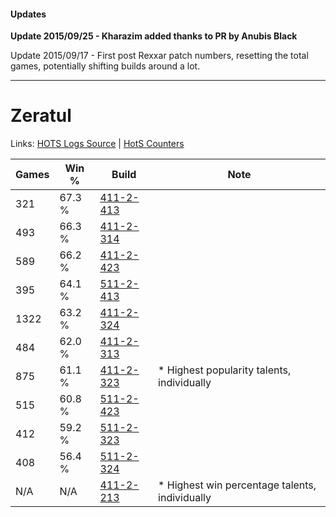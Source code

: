 #### Updates
**Update 2015/09/25 - Kharazim added thanks to PR by Anubis Black**

Update 2015/09/17 - First post Rexxar patch numbers, resetting the total games, potentially shifting builds around a lot.

***

# Zeratul

Links: [HOTS Logs Source](https://www.hotslogs.com/Sitewide/HeroDetails?Hero=Zeratul) | [HotS Counters](http://hotscounters.com/#/hero/Zeratul)

Games  | Win %  | Build     | Note
-----  | -----  | -----     | ----
321    | 67.3 % | [411-2-413](http://www.heroesfire.com/hots/talent-calculator/zeratul#rrQT) | 
493    | 66.3 % | [411-2-314](http://www.heroesfire.com/hots/talent-calculator/zeratul#rrOw) | 
589    | 66.2 % | [411-2-423](http://www.heroesfire.com/hots/talent-calculator/zeratul#rrQd) | 
395    | 64.1 % | [511-2-413](http://www.heroesfire.com/hots/talent-calculator/zeratul#vfZT) | 
1322   | 63.2 % | [411-2-324](http://www.heroesfire.com/hots/talent-calculator/zeratul#rrP4) | 
484    | 62.0 % | [411-2-313](http://www.heroesfire.com/hots/talent-calculator/zeratul#rrOv) | 
875    | 61.1 % | [411-2-323](http://www.heroesfire.com/hots/talent-calculator/zeratul#rrP3) | * Highest popularity talents, individually
515    | 60.8 % | [511-2-423](http://www.heroesfire.com/hots/talent-calculator/zeratul#vfZd) | 
412    | 59.2 % | [511-2-323](http://www.heroesfire.com/hots/talent-calculator/zeratul#vfY3) | 
408    | 56.4 % | [511-2-324](http://www.heroesfire.com/hots/talent-calculator/zeratul#vfY4) | 
N/A    | N/A    | [411-2-213](http://www.heroesfire.com/hots/talent-calculator/zeratul#rrNL) | * Highest win percentage talents, individually
